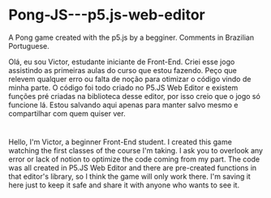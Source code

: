 # Pong-JS---p5.js-web-editor
A Pong game created with the p5.js by a begginer. Comments in Brazilian Portuguese. 

Olá, eu sou Victor, estudante iniciante de Front-End. Criei esse jogo assistindo as primeiras aulas do curso que estou fazendo.
Peço que relevem qualquer erro ou falta de noção para otimizar o código vindo de minha parte. 
O código foi todo criado no P5.JS Web Editor e existem funções pré criadas na biblioteca desse editor, por isso creio que o jogo só funcione lá.
Estou salvando aqui apenas para manter salvo mesmo e compartilhar com quem quiser ver.

#

Hello, I'm Victor, a beginner Front-End student. I created this game watching the first classes of the course I'm taking.
I ask you to overlook any error or lack of notion to optimize the code coming from my part.
The code was all created in P5.JS Web Editor and there are pre-created functions in that editor's library, so I think the game will only work there.
I'm saving it here just to keep it safe and share it with anyone who wants to see it.
